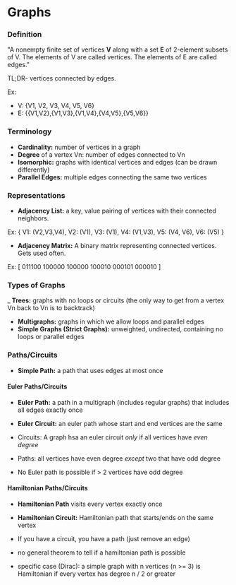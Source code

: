 # Graphs

### Definition

"A nonempty finite set of vertices **V** along with a set **E** of 2-element subsets of V. The elements of V are called vertices. The elements of E are called edges."

TL;DR- vertices connected by edges.

Ex:
- V: {V1, V2, V3, V4, V5, V6}
- E: {{V1,V2},{V1,V3},{V1,V4},{V4,V5},{V5,V6}}

### Terminology

- **Cardinality:** number of vertices in a graph
- **Degree** of a vertex Vn: number of edges connected to Vn
- **Isomorphic:** graphs with identical vertices and edges (can be drawn differently)
- **Parallel Edges:** multiple edges connecting the same two vertices



### Representations

- **Adjacency List:** a key, value pairing of vertices with their connected neighbors.

Ex: {
  V1: (V2,V3,V4),
  V2: (V1),
  V3: (V1),
  V4: (V1,V3),
  V5: (V4, V6),
  V6: (V5)
}

- **Adjacency Matrix:** A binary matrix representing connected vertices. Gets used often.

Ex: 
[
  011100
  100000
  100000
  100010
  000101
  000010
] 

### Types of Graphs

_ **Trees:** graphs with no loops or circuits (the only way to get from a vertex Vn back to Vn is to backtrack)
- **Multigraphs:** graphs in which we allow loops and parallel edges
- **Simple Graphs (Strict Graphs):** unweighted, undirected, containing no loops or parallel edges

### Paths/Circuits
- **Simple Path:** a path that uses edges at most once

#### Euler Paths/Circuits
- **Euler Path:** a path in a multigraph (includes regular graphs) that includes all edges exactly once
- **Euler Circuit:** an euler path whose start and end vertices are the same

- Circuits: A graph hsa an euler circuit *only* if all vertices have *even degree*
- Paths: all vertices have even degree *except* two that have odd degree
- No Euler path is possible if > 2 vertices have odd degree

#### Hamiltonian Paths/Circuits
- **Hamiltonian Path** visits every vertex exactly once
- **Hamiltonian Circuit:** Hamiltonian path that starts/ends on the same vertex 

- If you have a circuit, you have a path (just remove an edge)
- no general theorem to tell if a hamiltonian path is possible
- specific case (Dirac): a simple graph with n vertices (n >= 3) is Hamiltonian if every vertex has degree n / 2 or greater
